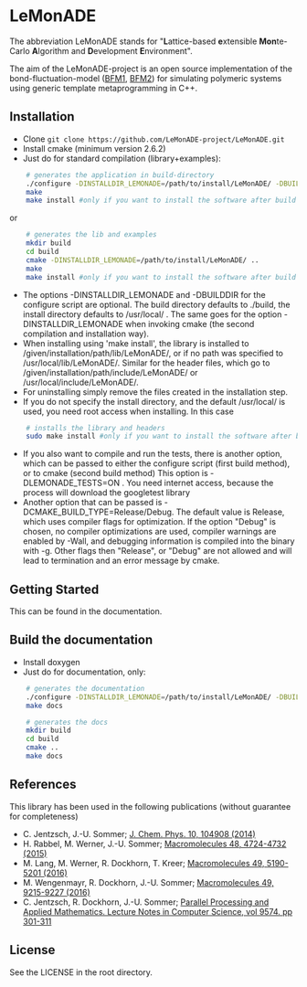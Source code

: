 # LeMonADE
The abbreviation LeMonADE stands for 
"**L**attice-based **e**xtensible **Mon**te-Carlo **A**lgorithm and **D**evelopment **E**nvironment".

The aim of the LeMonADE-project is an open source implementation of the 
bond-fluctuation-model ([BFM1], [BFM2]) for simulating polymeric systems using generic
template metaprogramming in C++. 

[BFM1]: http://dx.doi.org/10.1021/ma00187a030  "I. Carmesin, K. Kremer; Macromolecules 21, 2819-2823 (1988)"
 
[BFM2]: http://dx.doi.org/10.1063/1.459901 "H. P. Deutsch, K. Binder; J. Chem. Phys. 94, 2294-2304 (1990)"


## Installation

* Clone `git clone https://github.com/LeMonADE-project/LeMonADE.git`
* Install cmake (minimum version 2.6.2)
* Just do for standard compilation (library+examples):

````sh
    # generates the application in build-directory
    ./configure -DINSTALLDIR_LEMONADE=/path/to/install/LeMonADE/ -DBUILDDIR=/path/to/build/ 
    make
    make install #only if you want to install the software after build
````

 or
 
````sh
    # generates the lib and examples
    mkdir build
    cd build
    cmake -DINSTALLDIR_LEMONADE=/path/to/install/LeMonADE/ ..
    make
    make install #only if you want to install the software after build
````

* The options -DINSTALLDIR_LEMONADE and -DBUILDDIR for the configure script are 
  optional. The build directory defaults to ./build, the install directory defaults
  to /usr/local/ . The same goes for the option -DINSTALLDIR_LEMONADE when invoking 
  cmake (the second compilation and installation way).
* When installing using 'make install', the library is installed to
  /given/installation/path/lib/LeMonADE/, or if no path was specified to
  /usr/local/lib/LeMonADE/. Similar for the header files, which go to
  /given/installation/path/include/LeMonADE/ or /usr/local/include/LeMonADE/.
* For uninstalling simply remove the files created in the installation step.
* If you do not specify the install directory, and the default /usr/local/ is used,
  you need root access when installing. In this case

````sh
    # installs the library and headers
    sudo make install #only if you want to install the software after build
````
* If you also want to compile and run the tests, there is another option, which can be
  passed to either the configure script (first build method), or to cmake (second build method)
  This option is -DLEMONADE_TESTS=ON . You need internet access, because the process will
  download the googletest library
* Another option that can be passed is -DCMAKE_BUILD_TYPE=Release/Debug. The default value 
  is Release, which uses compiler flags for optimization. If the option "Debug" is chosen,
  no compiler optimizations are used, compiler warnings are enabled by -Wall, and 
  debugging information is compiled into the binary with -g. Other flags then "Release",
  or "Debug" are not allowed and will lead to termination and an error message by cmake.

## Getting Started

This can be found in the documentation.


## Build the documentation

* Install doxygen 
* Just do for documentation, only:

````sh
    # generates the documentation
    ./configure -DINSTALLDIR_LEMONADE=/path/to/install/LeMonADE/ -DBUILDDIR=/path/to/build/ 
    make docs
````


```sh
    # generates the docs
    mkdir build
    cd build
    cmake ..
    make docs
```
## References

This library has been used in the following publications (without guarantee for completeness)
* C. Jentzsch, J.-U. Sommer; [J. Chem. Phys. 10, 104908 (2014)](http://dx.doi.org/10.1063/1.4895555)    
* H. Rabbel, M. Werner, J.-U. Sommer; [Macromolecules 48, 4724-4732 (2015)](http://dx.doi.org/10.1021/acs.macromol.5b00720)
* M. Lang, M. Werner, R. Dockhorn, T. Kreer; [Macromolecules 49, 5190-5201 (2016)](http://dx.doi.org/10.1021/acs.macromol.6b00761)
* M. Wengenmayr, R. Dockhorn, J.-U. Sommer; [Macromolecules 49, 9215-9227 (2016)](http://dx.doi.org/10.1021/acs.macromol.6b01712)
* C. Jentzsch, R. Dockhorn, J.-U. Sommer; [Parallel Processing and Applied Mathematics. Lecture Notes in Computer Science, vol 9574. pp 301-311](http://dx.doi.org/10.1007/978-3-319-32152-3_28)

## License

See the LICENSE in the root directory.
